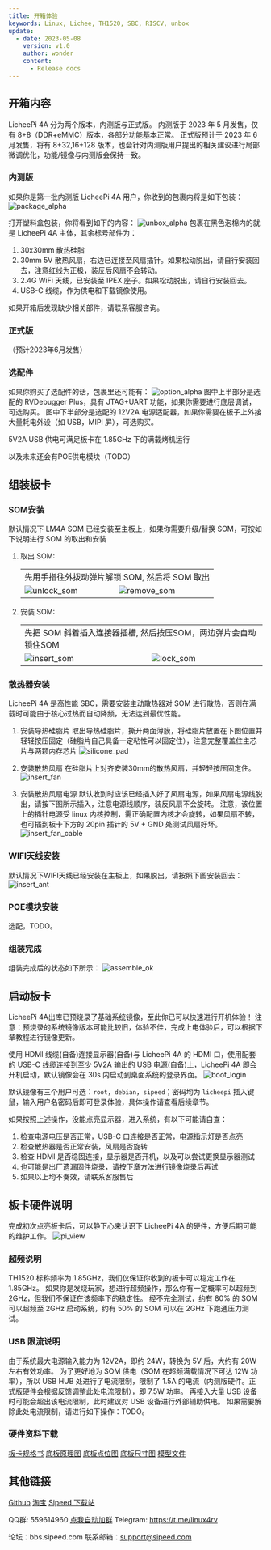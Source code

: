 ```yaml
---
title: 开箱体验
keywords: Linux, Lichee, TH1520, SBC, RISCV, unbox
update:
  - date: 2023-05-08
    version: v1.0
    author: wonder
    content:
      - Release docs
---
```


## 开箱内容

LicheePi 4A 分为两个版本，内测版与正式版。 
内测版于 2023 年 5 月发售，仅有 8+8（DDR+eMMC）版本，各部分功能基本正常。
正式版预计于 2023 年 6 月发售，将有 8+32,16+128 版本，也会针对内测版用户提出的相关建议进行局部微调优化，功能/镜像与内测版会保持一致。

### 内测版

如果你是第一批内测版 LicheePi 4A 用户，你收到的包裹内将是如下包装：
![package_alpha](./assets/unbox/package_alpha.png)

打开塑料盒包装，你将看到如下的内容：
![unbox_alpha](./assets/unbox/unbox_alpha.png) 
包裹在黑色泡棉内的就是 LicheePi 4A 主体，其余标号部件为：
1. 30x30mm 散热硅脂
2. 30mm 5V 散热风扇，右边已连接至风扇插针。如果松动脱出，请自行安装回去，注意红线为正极，装反后风扇不会转动。
3. 2.4G WiFi 天线，已安装至 IPEX 座子。如果松动脱出，请自行安装回去。
4. USB-C 线缆，作为供电和下载镜像使用。

如果开箱后发现缺少相关部件，请联系客服咨询。

### 正式版

（预计2023年6月发售）

### 选配件

如果你购买了选配件的话，包裹里还可能有：
![option_alpha](./assets/unbox/option_alpha.png)
图中上半部分是选配的 RVDebugger Plus，具有 JTAG+UART 功能，如果你需要进行底层调试，可选购买。
图中下半部分是选配的 12V2A 电源适配器，如果你需要在板子上外接大量耗电外设（如 USB，MIPI 屏），可选购买。

5V2A USB 供电可满足板卡在 1.85GHz 下的满载烤机运行

以及未来还会有POE供电模块（TODO）

## 组装板卡

### SOM安装

默认情况下 LM4A SOM 已经安装至主板上，如果你需要升级/替换 SOM，可按如下说明进行 SOM 的取出和安装

1. 取出 SOM:
   <table>
    <tr>
      <td colspan=2>先用手指往外拨动弹片解锁 SOM, 然后将 SOM 取出</td>
    </tr>
    <tr>
      <td><img src="./assets/unbox/unlock_som.png" alt="unlock_som"></td>
      <td><img src="./assets/unbox/remove_som.png" alt="remove_som"></td>
    </tr>
   </table>

2. 安装 SOM:
   <table>
    <tr>
      <td colspan=2>先把 SOM 斜着插入连接器插槽, 然后按压SOM，两边弹片会自动锁住SOM</td>
    </tr>
    <tr>
      <td><img src="./assets/unbox/insert_som.png" alt="insert_som"></td>
      <td><img src="./assets/unbox/lock_som.png" alt="lock_som"></td>
    </tr>
   </table>

### 散热器安装

LicheePi 4A 是高性能 SBC，需要安装主动散热器对 SOM 进行散热，否则在满载时可能由于核心过热而自动降频，无法达到最优性能。
1. 安装导热硅脂片
    取出导热硅脂片，撕开两面薄膜，将硅脂片放置在下图位置并轻轻按压固定（硅脂片自己具备一定粘性可以固定住），注意完整覆盖住主芯片与两颗内存芯片
    ![silicone_pad](./assets/unbox/silicone_pad.png)

2. 安装散热风扇
    在硅脂片上对齐安装30mm的散热风扇，并轻轻按压固定住。
    ![insert_fan](./assets/unbox/insert_fan.png)

3. 安装散热风扇电源
    默认收到时应该已经插入好了风扇电源，如果风扇电源线脱出，请按下图所示插入，注意电源线顺序，装反风扇不会旋转。
    注意，该位置上的插针电源受 linux 内核控制，需正确配置内核才会旋转，如果风扇不转，也可插到板卡下方的 20pin 插针的 5V + GND 处测试风扇好坏。
    ![insert_fan_cable](./assets/unbox/insert_fan_cable.png)

### WIFI天线安装 

默认情况下WIFI天线已经安装在主板上，如果脱出，请按照下图安装回去：
![insert_ant](./assets/unbox/insert_ant.png)

### POE模块安装

选配，TODO。

### 组装完成

组装完成后的状态如下所示：
![assemble_ok](./assets/unbox/assemble_ok.png)

## 启动板卡

LicheePi 4A出库已预烧录了基础系统镜像，至此你已可以快速进行开机体验！
注意：预烧录的系统镜像版本可能比较旧，体验不佳，完成上电体验后，可以根据下章教程进行镜像更新。

使用 HDMI 线缆(自备)连接显示器(自备)与 LicheePi 4A 的 HDMI 口，使用配套的 USB-C 线缆连接到至少 5V2A 输出的 USB 电源(自备)上，LicheePi 4A 即会开机启动，默认镜像会在 30s 内启动到桌面系统的登录界面。
![boot_login](./assets/unbox/boot_login.png)

默认镜像有三个用户可选：`root`，`debian`，`sipeed`；密码均为 `licheepi`
插入键鼠，输入用户名密码后即可登录体验，具体操作请查看后续章节。

如果按照上述操作，没能点亮显示器，进入系统，有以下可能请自查：
1. 检查电源电压是否正常，USB-C 口连接是否正常，电源指示灯是否点亮
2. 检查散热器是否正常安装，风扇是否旋转
3. 检查 HDMI 是否稳固连接，显示器是否开机，以及可以尝试更换显示器测试
4. 也可能是出厂遗漏固件烧录，请按下章方法进行镜像烧录后再试
5. 如果以上均不奏效，请联系客服售后

## 板卡硬件说明

完成初次点亮板卡后，可以静下心来认识下 LicheePi 4A 的硬件，方便后期可能的维护工作。
![pi_view](./assets/unbox/pi_view.png) 

### 超频说明

TH1520 标称频率为 1.85GHz，我们仅保证你收到的板卡可以稳定工作在 1.85GHz。
如果你是发烧玩家，想进行超频操作，那么你有一定概率可以超频到 2GHz，但我们不保证在该频率下的稳定性。
经不完全测试，约有 80% 的 SOM 可以超频至 2GHz 启动系统，约有 50% 的 SOM 可以在 2GHz 下跑通压力测试。

### USB 限流说明

由于系统最大电源输入能力为 12V2A，即约 24W，转换为 5V 后，大约有 20W 左右有效功率。
为了更好地为 SOM 供电（SOM 在超频满载情况下可达 12W 功率），所以 USB HUB 处进行了电流限制，限制了 1.5A 的电流（内测版硬件。正式版硬件会根据反馈调整此处电流限制），即 7.5W 功率。
再接入大量 USB 设备时可能会超出该电流限制，此时建议对 USB 设备进行外部辅助供电。
如果需要解除此处电流限制，请进行如下操作：TODO。

### 硬件资料下载

[板卡规格书](https://dl.sipeed.com/shareURL/LICHEE/licheepi4a/01_Specification)
[底板原理图](https://dl.sipeed.com/shareURL/LICHEE/licheepi4a/02_Schematic)
[底板点位图](https://dl.sipeed.com/shareURL/LICHEE/licheepi4a/03_Bit_number_map)
[底板尺寸图](https://dl.sipeed.com/shareURL/LICHEE/licheepi4a/04_Dimensional_drawing)
[模型文件](https://dl.sipeed.com/shareURL/LICHEE/licheepi4a/05_3D_model)

## 其他链接

[Github](https://github.com/sipeed/LicheePi4A)
[淘宝](https://item.taobao.com/item.htm?id=715508771884)
[Sipeed 下载站](https://dl.sipeed.com/shareURL/LICHEE/licheepi4a)

QQ群: 559614960 [点我自动加群](http://qm.qq.com/cgi-bin/qm/qr?k=5YkapIhdtWHp8AEfM5_bFFYQIX3CUQN6)
Telegram: https://t.me/linux4rv

论坛：bbs.sipeed.com
联系邮箱：support@sipeed.com